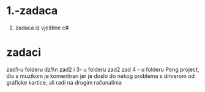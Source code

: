 # 1.-zadaca
1. zadaca iz vještine c#

# zadaci
zad1-u folderu dz1\n
zad2 i 3- u folderu zad2
zad 4 - u folderu Pong project, dio s muzikom je komentiran jer je doslo do nekog problema s driverom od graficke kartice, ali radi na drugim računalima 
